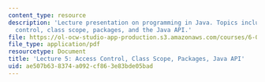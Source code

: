 ```yaml
---
content_type: resource
description: 'Lecture presentation on programming in Java. Topics include: access
  control, class scope, packages, and the Java API.'
file: https://ol-ocw-studio-app-production.s3.amazonaws.com/courses/6-092-introduction-to-programming-in-java-january-iap-2010/ae507b638374a092cf863e83bde05bad_MIT6_092IAP10_lec05.pdf
file_type: application/pdf
resourcetype: Document
title: 'Lecture 5: Access Control, Class Scope, Packages, Java API'
uid: ae507b63-8374-a092-cf86-3e83bde05bad
---
```

